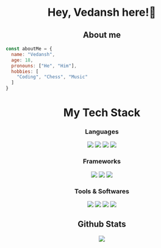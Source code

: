 <h1 align="center">Hey, Vedansh here!👋</h1>

<h2 align="center">About me</h2>

```js
const aboutMe = {
  name: "Vedansh",
  age: 18,
  pronouns: ["He", "Him"],
  hobbies: [
    "Coding", "Chess", "Music"
  ]
}
```
<h1 align="center">My Tech Stack </></h1>

<div align="center" style="margin-top: 10px">
  <h3>Languages</h3>
  <img src="https://img.shields.io/badge/-python-ffd43b?style=for-the-badge&labelColor=306998&logo=python&logoColor=white">
  <img src="https://img.shields.io/badge/-HTML 5-orange?style=for-the-badge&labelColor=orange&logo=html5&logoColor=white">
  <img src="https://img.shields.io/badge/-css 3-blue?style=for-the-badge&labelColor=blue&logo=css3&logoColor=white">
  <img src="https://img.shields.io/badge/-Javascript-F0DB4F?style=for-the-badge&labelColor=F0DB4F&logo=javascript&logoColor=black">
  <br>
  <h3>Frameworks</h3>
  <img src="https://img.shields.io/badge/-Bootstrap-602C50?style=for-the-badge&labelColor=602C50&logo=bootstrap&logoColor=white">
  <img src="https://img.shields.io/badge/-React-black?style=for-the-badge&labelColor=black&logo=React&logoColor=blue" >
  <img src="https://img.shields.io/badge/Express.js-404D59?style=for-the-badge">
  <br>
  <h3>Tools & Softwares</h3>
  <img src="https://img.shields.io/badge/-vs code-2c2f33?style=for-the-badge&labelColor=2c2f33&logo=visualstudiocode&logoColor=blue">
  <img src="https://img.shields.io/badge/-git-orange?style=for-the-badge&labelColor=orange&logo=git&logoColor=black">
  <img src="https://img.shields.io/badge/-github-whitesmoke?style=for-the-badge&labelColor=whitesmoke&logo=github&logoColor=black">
  <img src="https://img.shields.io/badge/-Node JS-darkgreen?style=for-the-badge&labelColor=darkgreen&logo=nodedotjs&logoColor=white">
  <br>
  <h2>Github Stats</h2>
  <img src="https://github-readme-stats.vercel.app/api?username=Titan-Codes&theme=dark">
  
</div>

<!---
TITANxTCA/TITANxTCA is a ✨ special ✨ repository because its `README.md` (this file) appears on your GitHub profile.
You can click the Preview link to take a look at your changes.
--->
